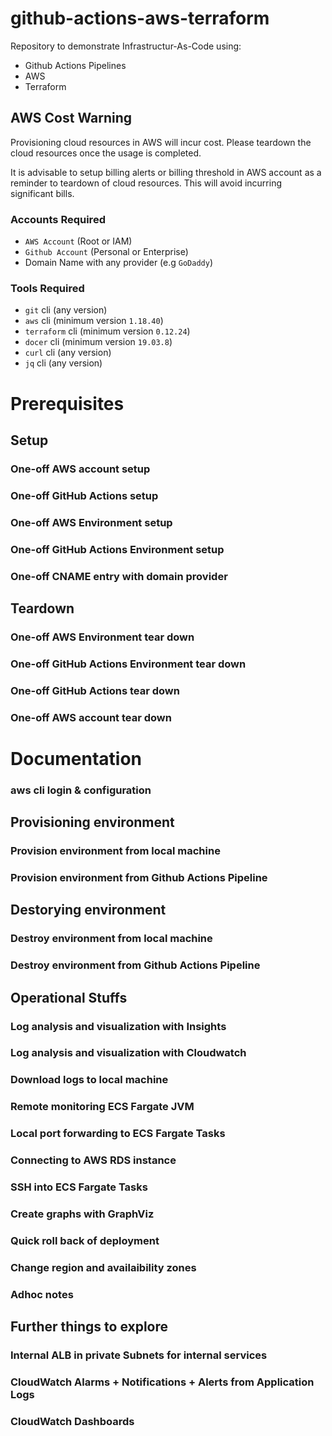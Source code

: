 # github-actions-aws-terraform

Repository to demonstrate Infrastructur-As-Code using:

* Github Actions Pipelines
* AWS
* Terraform

## AWS Cost Warning

Provisioning cloud resources in AWS will incur cost. Please teardown the cloud resources once the usage is completed.

It is advisable to setup billing alerts or billing threshold in AWS account as a reminder to teardown of cloud resources. This will avoid incurring significant bills.

### Accounts Required

* `AWS Account` (Root or IAM)
* `Github Account` (Personal or Enterprise)
* Domain Name with any provider (e.g `GoDaddy`)

### Tools Required

* `git` cli (any version)
* `aws` cli (minimum version `1.18.40`)
* `terraform` cli (minimum version `0.12.24`)
* `docer` cli (minimum version `19.03.8`)
* `curl` cli (any version)
* `jq` cli (any version)


# Prerequisites

## Setup

### One-off AWS account setup

### One-off GitHub Actions setup

### One-off AWS Environment setup

### One-off GitHub Actions Environment setup

### One-off CNAME entry with domain provider

## Teardown

### One-off AWS Environment tear down

### One-off GitHub Actions Environment tear down

### One-off GitHub Actions tear down

### One-off AWS account tear down


# Documentation

### aws cli login & configuration

## Provisioning environment

### Provision environment from local machine

### Provision environment from Github Actions Pipeline

## Destorying environment

### Destroy environment from local machine

### Destroy environment from Github Actions Pipeline

## Operational Stuffs

### Log analysis and visualization with Insights

### Log analysis and visualization with Cloudwatch

### Download logs to local machine

### Remote monitoring ECS Fargate JVM

### Local port forwarding to ECS Fargate Tasks

### Connecting to AWS RDS instance

### SSH into ECS Fargate Tasks

### Create graphs with GraphViz

### Quick roll back of deployment

### Change region and availaibility zones

### Adhoc notes

## Further things to explore

### Internal ALB in private Subnets for internal services

### CloudWatch Alarms + Notifications + Alerts from Application Logs

### CloudWatch Dashboards